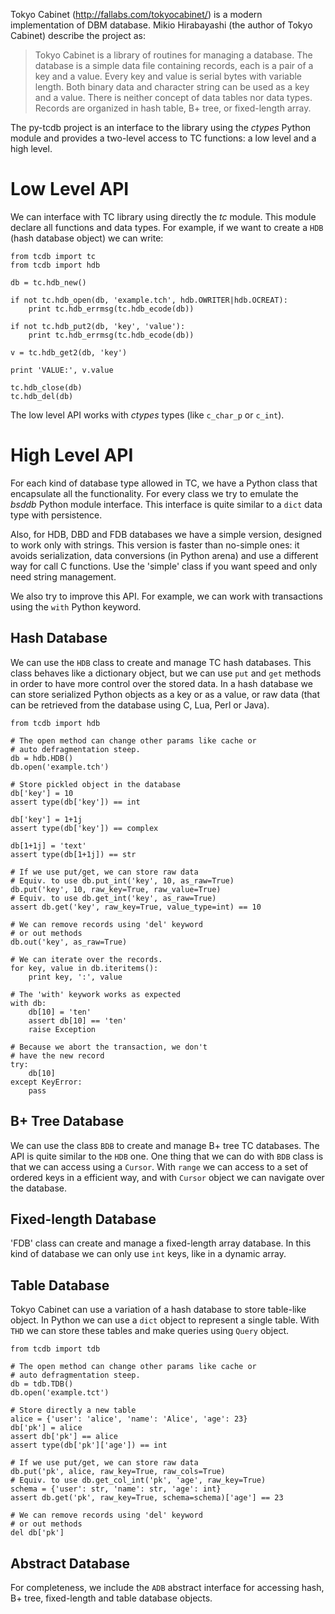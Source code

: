 Tokyo Cabinet (http://fallabs.com/tokyocabinet/) is a modern implementation of DBM database. Mikio Hirabayashi (the author of Tokyo Cabinet) describe the project as:

> Tokyo Cabinet is a library of routines for managing a database. The database is a
> simple data file containing records, each is a pair of a key and a value. Every key
> and value is serial bytes with variable length. Both binary data and character string
> can be used as a key and a value. There is neither concept of data tables nor data
> types. Records are organized in hash table, B+ tree, or fixed-length array.

The py-tcdb project is an interface to the library using the _ctypes_ Python module and provides a two-level access to TC functions: a low level and a high level.

# Low Level API #

We can interface with TC library using directly the _tc_ module. This module declare all functions and data types. For example, if we want to create a `HDB` (hash database object) we can write:

```
from tcdb import tc
from tcdb import hdb

db = tc.hdb_new()

if not tc.hdb_open(db, 'example.tch', hdb.OWRITER|hdb.OCREAT):
    print tc.hdb_errmsg(tc.hdb_ecode(db))

if not tc.hdb_put2(db, 'key', 'value'):
    print tc.hdb_errmsg(tc.hdb_ecode(db))

v = tc.hdb_get2(db, 'key')

print 'VALUE:', v.value

tc.hdb_close(db)
tc.hdb_del(db)
```

The low level API works with _ctypes_ types (like `c_char_p` or `c_int`).


# High Level API #

For each kind of database type allowed in TC, we have a Python class that encapsulate all the functionality. For every class we try to emulate the _bsddb_ Python module interface. This interface is quite similar to a `dict` data type with persistence.

Also, for HDB, DBD and FDB databases we have a simple version, designed to work only with strings. This version is faster than no-simple ones: it avoids serialization, data conversions (in Python arena) and use a different way for call C functions. Use the 'simple' class if you want speed and only need string management.

We also try to improve this API. For example, we can work with transactions using the `with` Python keyword.

## Hash Database ##

We can use the `HDB` class to create and manage TC hash databases. This class behaves like a dictionary object, but we can use `put` and `get` methods in order to have more control over the stored data. In a hash database we can store serialized Python objects as a key or as a value, or raw data (that can be retrieved from the database using C, Lua, Perl or Java).

```
from tcdb import hdb

# The open method can change other params like cache or
# auto defragmentation steep.
db = hdb.HDB()
db.open('example.tch')

# Store pickled object in the database
db['key'] = 10
assert type(db['key']) == int

db['key'] = 1+1j
assert type(db['key']) == complex

db[1+1j] = 'text'
assert type(db[1+1j]) == str

# If we use put/get, we can store raw data
# Equiv. to use db.put_int('key', 10, as_raw=True)
db.put('key', 10, raw_key=True, raw_value=True)
# Equiv. to use db.get_int('key', as_raw=True)
assert db.get('key', raw_key=True, value_type=int) == 10

# We can remove records using 'del' keyword
# or out methods
db.out('key', as_raw=True)

# We can iterate over the records.
for key, value in db.iteritems():
    print key, ':', value

# The 'with' keywork works as expected
with db:
    db[10] = 'ten'
    assert db[10] == 'ten'
    raise Exception

# Because we abort the transaction, we don't
# have the new record
try:
    db[10]
except KeyError:
    pass
```

## B+ Tree Database ##

We can use the class `BDB` to create and manage B+ tree TC databases. The API is quite similar to the `HDB` one. One thing that we can do with `BDB` class is that we can access using a `Cursor`. With `range` we can access to a set of ordered keys in a efficient way, and with `Cursor` object we can navigate over the database.

## Fixed-length Database ##

'FDB' class can create and manage a fixed-length array database. In this kind of database we can only use `int` keys, like in a dynamic array.

## Table Database ##

Tokyo Cabinet can use a variation of a hash database to store table-like object. In Python we can use a `dict` object to represent a single table. With `THD` we can store these tables and make queries using `Query` object.

```
from tcdb import tdb

# The open method can change other params like cache or
# auto defragmentation steep.
db = tdb.TDB()
db.open('example.tct')

# Store directly a new table
alice = {'user': 'alice', 'name': 'Alice', 'age': 23}
db['pk'] = alice
assert db['pk'] == alice
assert type(db['pk']['age']) == int

# If we use put/get, we can store raw data
db.put('pk', alice, raw_key=True, raw_cols=True)
# Equiv. to use db.get_col_int('pk', 'age', raw_key=True)
schema = {'user': str, 'name': str, 'age': int}
assert db.get('pk', raw_key=True, schema=schema)['age'] == 23

# We can remove records using 'del' keyword
# or out methods
del db['pk']
```

## Abstract Database ##

For completeness, we include the `ADB` abstract interface for accessing hash, B+ tree, fixed-length and table database objects.